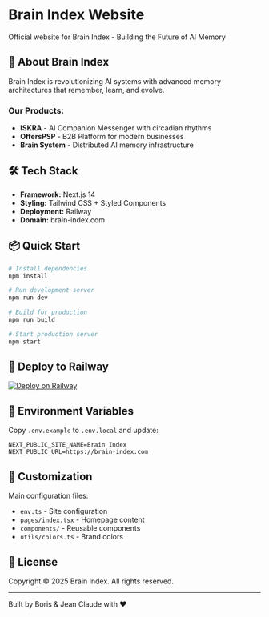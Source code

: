 # Brain Index Website

Official website for Brain Index - Building the Future of AI Memory

## 🚀 About Brain Index

Brain Index is revolutionizing AI systems with advanced memory architectures that remember, learn, and evolve.

### Our Products:
- **ISKRA** - AI Companion Messenger with circadian rhythms
- **OffersPSP** - B2B Platform for modern businesses  
- **Brain System** - Distributed AI memory infrastructure

## 🛠️ Tech Stack

- **Framework:** Next.js 14
- **Styling:** Tailwind CSS + Styled Components
- **Deployment:** Railway
- **Domain:** brain-index.com

## 📦 Quick Start

```bash
# Install dependencies
npm install

# Run development server
npm run dev

# Build for production
npm run build

# Start production server
npm start
```

## 🚀 Deploy to Railway

[![Deploy on Railway](https://railway.app/button.svg)](https://railway.app/template/6GfqQg)

## 📝 Environment Variables

Copy `.env.example` to `.env.local` and update:

```
NEXT_PUBLIC_SITE_NAME=Brain Index
NEXT_PUBLIC_URL=https://brain-index.com
```

## 🎨 Customization

Main configuration files:
- `env.ts` - Site configuration
- `pages/index.tsx` - Homepage content
- `components/` - Reusable components
- `utils/colors.ts` - Brand colors

## 📄 License

Copyright © 2025 Brain Index. All rights reserved.

---
Built by Boris & Jean Claude with ❤️